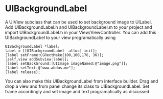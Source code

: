 UIBackgroundLabel
=================

A UIView subclass that can be used to set background image to UILabel.
Add UIBackgroundLabel.h and UIBackgroundLabel.m to your project and import UIBackgroundLabel.h in your View/ViewController.
You can add this UIBackgroundLabel to your view programatically using

    UIBackgroundLabel *label;
    label = [[UIBackgroundLabel  alloc] init];
    [label setFrame:CGRectMake(100,100,178, 36)];
    [self.view addSubview:label];
    [label setBackGround:[UIImage imageNamed:@"image.png"]];
    [label setText:@"www.abdus.me"];
    [label release];

You can also make this UIBackgroundLabel from interface builder. Drag and drop a view and from panel change its class to UIBackgroundLabel. Set frame accordingly and set image and text programatically as discussed
